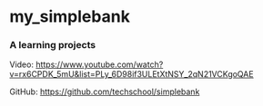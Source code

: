 # my_simplebank
### A learning projects
Video: https://www.youtube.com/watch?v=rx6CPDK_5mU&list=PLy_6D98if3ULEtXtNSY_2qN21VCKgoQAE

GitHub: https://github.com/techschool/simplebank
